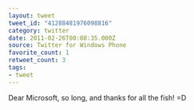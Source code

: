 ```yaml
---
layout: tweet
tweet_id: "41288481976098816"
category: twitter
date: 2011-02-26T00:08:35.000Z
source: Twitter for Windows Phone
favorite_count: 1
retweet_count: 3
tags:
- tweet
---
```


Dear Microsoft, so long, and thanks for all the fish! =D
